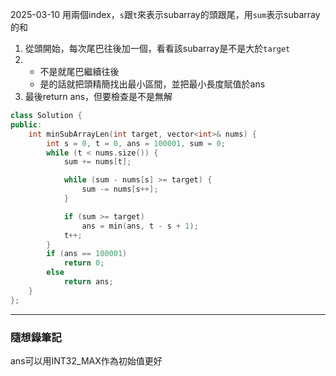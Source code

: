 2025-03-10
用兩個index，`s`跟`t`來表示subarray的頭跟尾，用`sum`表示subarray的和
1. 從頭開始，每次尾巴往後加一個，看看該subarray是不是大於`target`
2. - 不是就尾巴繼續往後
   - 是的話就把頭精簡找出最小區間，並把最小長度賦值於ans
3. 最後return ans，但要檢查是不是無解


```cpp
class Solution {
public:
    int minSubArrayLen(int target, vector<int>& nums) {
        int s = 0, t = 0, ans = 100001, sum = 0;
        while (t < nums.size()) {
            sum += nums[t];

            while (sum - nums[s] >= target) {
                sum -= nums[s++];
            }

            if (sum >= target)
                ans = min(ans, t - s + 1);
            t++;
        }
        if (ans == 100001)
            return 0;
        else
            return ans;
    }
};
```
---
### 隨想錄筆記
ans可以用INT32_MAX作為初始值更好
